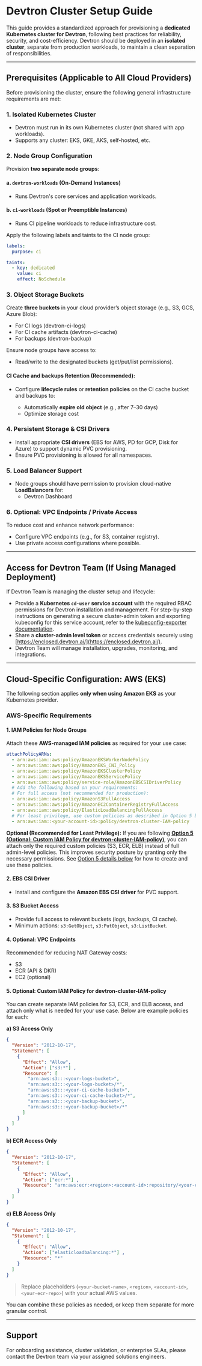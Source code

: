# Devtron Cluster Setup Guide

This guide provides a standardized approach for provisioning a **dedicated Kubernetes cluster for Devtron**, following best practices for reliability, security, and cost-efficiency. Devtron should be deployed in an **isolated cluster**, separate from production workloads, to maintain a clean separation of responsibilities.

---

## Prerequisites (Applicable to All Cloud Providers)

Before provisioning the cluster, ensure the following general infrastructure requirements are met:

### 1. Isolated Kubernetes Cluster
- Devtron must run in its own Kubernetes cluster (not shared with app workloads).
- Supports any cluster: EKS, GKE, AKS, self-hosted, etc.

### 2. Node Group Configuration
Provision **two separate node groups**:

#### a. `devtron-workloads` (On-Demand Instances)
- Runs Devtron's core services and application workloads.

#### b. `ci-workloads` (Spot or Preemptible Instances)
- Runs CI pipeline workloads to reduce infrastructure cost.

Apply the following labels and taints to the CI node group:

```yaml
labels:
  purpose: ci

taints:
  - key: dedicated
    value: ci
    effect: NoSchedule
``` 

###  3. Object Storage Buckets

Create **three buckets** in your cloud provider’s object storage (e.g., S3, GCS, Azure Blob):

* For CI logs (devtron-ci-logs)
* For CI cache artifacts (devtron-ci-cache)
* For backups (devtron-backup)

Ensure node groups have access to:

* Read/write to the designated buckets (get/put/list permissions).
#### CI Cache and backups Retention (Recommended):

* Configure **lifecycle rules** or **retention policies** on the CI cache bucket and backups to:

  * Automatically **expire old object** (e.g., after 7–30 days)
  * Optimize storage cost


### 4. Persistent Storage & CSI Drivers

* Install appropriate **CSI drivers** (EBS for AWS, PD for GCP, Disk for Azure) to support dynamic PVC provisioning.
* Ensure PVC provisioning is allowed for all namespaces.

### 5. Load Balancer Support

* Node groups should have permission to provision cloud-native **LoadBalancers** for:
  * Devtron Dashboard

### 6. Optional: VPC Endpoints / Private Access

To reduce cost and enhance network performance:

* Configure VPC endpoints (e.g., for S3, container registry).
* Use private access configurations where possible.

---

## Access for Devtron Team (If Using Managed Deployment)

If Devtron Team is managing the cluster setup and lifecycle:

* Provide a **Kubernetes `cd-user` service account** with the required RBAC permissions for Devtron installation and management. For step-by-step instructions on generating a secure cluster-admin token and exporting kubeconfig for this service account, refer to the [kubeconfig-exporter documentation](https://github.com/devtron-labs/utilities/tree/main/kubeconfig-exporter#script-to-generate-cluster-admin-tokens).
* Share a **cluster-admin level token** or access credentials securely using [https://enclosed.devtron.ai/](https://enclosed.devtron.ai/).
* Devtron Team will manage installation, upgrades, monitoring, and integrations.

---

## Cloud-Specific Configuration: AWS (EKS)

The following section applies **only when using Amazon EKS** as your Kubernetes provider.

### AWS-Specific Requirements

#### 1. IAM Policies for Node Groups

Attach these **AWS-managed IAM policies** as required for your use case:

```yaml
attachPolicyARNs:
  - arn:aws:iam::aws:policy/AmazonEKSWorkerNodePolicy
  - arn:aws:iam::aws:policy/AmazonEKS_CNI_Policy
  - arn:aws:iam::aws:policy/AmazonEKSClusterPolicy
  - arn:aws:iam::aws:policy/AmazonEKSServicePolicy
  - arn:aws:iam::aws:policy/service-role/AmazonEBSCSIDriverPolicy
  # Add the following based on your requirements:
  # For full access (not recommended for production):
  - arn:aws:iam::aws:policy/AmazonS3FullAccess
  - arn:aws:iam::aws:policy/AmazonEC2ContainerRegistryFullAccess
  - arn:aws:iam::aws:policy/ElasticLoadBalancingFullAccess
  # For least privilege, use custom policies as described in Option 5 below:
  - arn:aws:iam::<your-account-id>:policy/devtron-cluster-IAM-policy 
```
**Optional (Recommended for Least Privilege):**
If you are following **[Option 5 (Optional: Custom IAM Policy for devtron-cluster-IAM-policy)](#5-optional-custom-iam-policy-for-devtron-cluster-iam-policy)**, you can attach only the required custom policies (S3, ECR, ELB) instead of full admin-level policies. This improves security posture by granting only the necessary permissions. See [Option 5 details below](#5-optional-custom-iam-policy-for-devtron-cluster-iam-policy) for how to create and use these policies.

#### 2. EBS CSI Driver

* Install and configure the **Amazon EBS CSI driver** for PVC support.

#### 3. S3 Bucket Access

* Provide full access to relevant buckets (logs, backups, CI cache).
* Minimum actions: `s3:GetObject`, `s3:PutObject`, `s3:ListBucket`.

#### 4. Optional: VPC Endpoints

Recommended for reducing NAT Gateway costs:

* S3
* ECR (API & DKR)
* EC2 (optional)

#### 5. Optional: Custom IAM Policy for devtron-cluster-IAM-policy 

You can create separate IAM policies for S3, ECR, and ELB access, and attach only what is needed for your use case. Below are example policies for each:

**a) S3 Access Only**
```json
{
  "Version": "2012-10-17",
  "Statement": [
    {
      "Effect": "Allow",
      "Action": ["s3:*"] ,
      "Resource": [
        "arn:aws:s3:::<your-logs-bucket>",
        "arn:aws:s3:::<your-logs-bucket>/*",
        "arn:aws:s3:::<your-ci-cache-bucket>",
        "arn:aws:s3:::<your-ci-cache-bucket>/*",
        "arn:aws:s3:::<your-backup-bucket>",
        "arn:aws:s3:::<your-backup-bucket>/*"
      ]
    }
  ]
}
```

**b) ECR Access Only**
```json
{
  "Version": "2012-10-17",
  "Statement": [
    {
      "Effect": "Allow",
      "Action": ["ecr:*"] ,
      "Resource": "arn:aws:ecr:<region>:<account-id>:repository/<your-ecr-repo>"
    }
  ]
}
```

**c) ELB Access Only**
```json
{
  "Version": "2012-10-17",
  "Statement": [
    {
      "Effect": "Allow",
      "Action": ["elasticloadbalancing:*"] ,
      "Resource": "*"
    }
  ]
}
```

> Replace placeholders (`<your-bucket-name>`, `<region>`, `<account-id>`, `<your-ecr-repo>`) with your actual AWS values.

You can combine these policies as needed, or keep them separate for more granular control.

---
## Support
For onboarding assistance, cluster validation, or enterprise SLAs, please contact the Devtron team via your assigned solutions engineers.